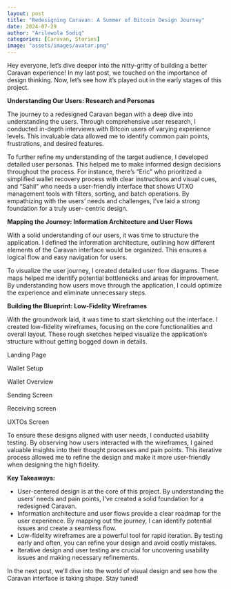```yaml
---
layout: post
title: "Redesigning Caravan: A Summer of Bitcoin Design Journey"
date: 2024-07-29
author: "Arilewola Sodiq"
categories: [Caravan, Stories]
image: "assets/images/avatar.png"
---
```


Hey everyone, let’s dive deeper into the nitty-gritty of building a better
Caravan experience! In my last post, we touched on the importance of design
thinking. Now, let’s see how it’s played out in the early stages of this
project.

**Understanding Our Users: Research and Personas**

The journey to a redesigned Caravan began with a deep dive into understanding
the users. Through comprehensive user research, I conducted in-depth
interviews with Bitcoin users of varying experience levels. This invaluable
data allowed me to identify common pain points, frustrations, and desired
features.

To further refine my understanding of the target audience, I developed
detailed user personas. This helped me to make informed design decisions
throughout the process. For instance, there’s “Eric” who prioritized a
simplified wallet recovery process with clear instructions and visual cues,
and “Sahil” who needs a user-friendly interface that shows UTXO management
tools with filters, sorting, and batch operations. By empathizing with the
users’ needs and challenges, I’ve laid a strong foundation for a truly user-
centric design.

**Mapping the Journey: Information Architecture and User Flows**

With a solid understanding of our users, it was time to structure the
application. I defined the information architecture, outlining how different
elements of the Caravan interface would be organized. This ensures a logical
flow and easy navigation for users.

To visualize the user journey, I created detailed user flow diagrams. These
maps helped me identify potential bottlenecks and areas for improvement. By
understanding how users move through the application, I could optimize the
experience and eliminate unnecessary steps.

**Building the Blueprint: Low-Fidelity Wireframes**

With the groundwork laid, it was time to start sketching out the interface. I
created low-fidelity wireframes, focusing on the core functionalities and
overall layout. These rough sketches helped visualize the application’s
structure without getting bogged down in details.

Landing Page

Wallet Setup

Wallet Overview

Sending Screen

Receiving screen

UXTOs Screen

To ensure these designs aligned with user needs, I conducted usability
testing. By observing how users interacted with the wireframes, I gained
valuable insights into their thought processes and pain points. This iterative
process allowed me to refine the design and make it more user-friendly when
designing the high fidelity.

**Key Takeaways:**

  * User-centered design is at the core of this project. By understanding the users’ needs and pain points, I’ve created a solid foundation for a redesigned Caravan.
  * Information architecture and user flows provide a clear roadmap for the user experience. By mapping out the journey, I can identify potential issues and create a seamless flow.
  * Low-fidelity wireframes are a powerful tool for rapid iteration. By testing early and often, you can refine your design and avoid costly mistakes.
  * Iterative design and user testing are crucial for uncovering usability issues and making necessary refinements.

In the next post, we’ll dive into the world of visual design and see how the
Caravan interface is taking shape. Stay tuned!
